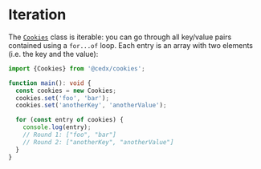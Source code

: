 # Iteration
The [`Cookies`](api.md) class is iterable: you can go through all key/value pairs contained using a `for...of` loop. Each entry is an array with two elements (i.e. the key and the value):

```ts
import {Cookies} from '@cedx/cookies';

function main(): void {
  const cookies = new Cookies;
  cookies.set('foo', 'bar');
  cookies.set('anotherKey', 'anotherValue');

  for (const entry of cookies) {
    console.log(entry);
    // Round 1: ["foo", "bar"]
    // Round 2: ["anotherKey", "anotherValue"]
  }
}
```
